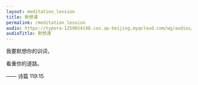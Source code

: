 ```yaml
---
layout: meditation_lession
title: 默想课
permalink: /meditation_lession
audio: https://typora-1259024198.cos.ap-beijing.myqcloud.com/wg/audios/%E9%BB%98%E6%83%B3%E8%AF%BE_%E9%A9%AC.mp3?q-sign-algorithm=sha1&q-ak=AKIDMJ3FEfM0YlikxzVPPVBC14SH1kBKrlGO&q-sign-time=1705058042;1705065242&q-key-time=1705058042;1705065242&q-header-list=&q-url-param-list=&q-signature=f96c7b6e4819469b715d69301f1ca5bd96185c3f&x-cos-security-token=a62873893076bc4c8bf1142205eb2208526c9eec20001
audioTitle: 默想课
---
```


我要默想你的训词，

看重你的道路。

—— 诗篇 119:15
